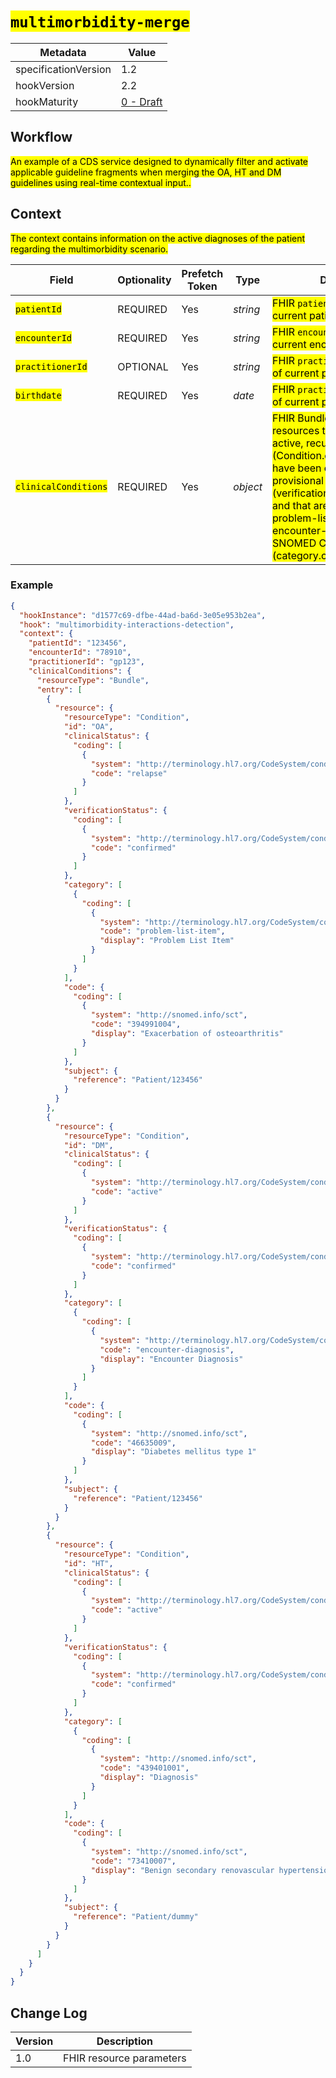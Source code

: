 # <mark>`multimorbidity-merge`</mark>

| Metadata | Value
| ---- | ----
| specificationVersion | 1.2
| hookVersion | 2.2
| hookMaturity | [0 - Draft](../../specification/1.0/#hook-maturity-model)

## Workflow

<mark>An example of a CDS service designed to dynamically filter and activate applicable guideline fragments when merging the OA, HT and DM guidelines using real-time contextual input..</mark>

## Context
<mark>The context contains information on the active diagnoses of the patient regarding the multimorbidity scenario.</mark>

Field | Optionality | Prefetch Token | Type | Description
----- | -------- | ---- | ---- | ----
<mark>`patientId`</mark> | REQUIRED | Yes | *string* | <mark>FHIR `patient.id` identifier of current patient.</mark>
<mark>`encounterId`</mark> | REQUIRED | Yes | *string* | <mark>FHIR `encounter.id` identifier of current encounter.</mark>
<mark>`practitionerId`</mark> | OPTIONAL | Yes | *string* | <mark>FHIR `practitioner.id` identifier of current practitioner.</mark>
<mark>`birthdate`</mark> | REQUIRED | Yes | *date* | <mark>FHIR `practitioner.id` identifier of current practitioner.</mark>
<mark>`clinicalConditions`</mark> | REQUIRED | Yes | *object* | <mark>FHIR Bundle of Condition resources that are currently active, recurrent, or relapse (Condition.clinicalStatus), that have been confirmed or is provisional by clinical staff (verificationStatus.coding.code) and that are categorised as problem-list-item or encounter-diagnosis or SNOMED CT Diagnosis (category.coding.code).</mark>

### Example
```json
{
  "hookInstance": "d1577c69-dfbe-44ad-ba6d-3e05e953b2ea",
  "hook": "multimorbidity-interactions-detection",
  "context": {
    "patientId": "123456",
    "encounterId": "78910",
    "practitionerId": "gp123",
    "clinicalConditions": {
      "resourceType": "Bundle",
      "entry": [
        {
          "resource": {
            "resourceType": "Condition",
            "id": "OA",
            "clinicalStatus": {
              "coding": [
                {
                  "system": "http://terminology.hl7.org/CodeSystem/condition-clinical",
                  "code": "relapse"
                }
              ]
            },
            "verificationStatus": {
              "coding": [
                {
                  "system": "http://terminology.hl7.org/CodeSystem/condition-ver-status",
                  "code": "confirmed"
                }
              ]
            },
            "category": [
              {
                "coding": [
                  {
                    "system": "http://terminology.hl7.org/CodeSystem/condition-category",
                    "code": "problem-list-item",
                    "display": "Problem List Item"
                  }
                ]
              }
            ],
            "code": {
              "coding": [
                {
                  "system": "http://snomed.info/sct",
                  "code": "394991004",
                  "display": "Exacerbation of osteoarthritis"
                }
              ]
            },
            "subject": {
              "reference": "Patient/123456"
            }
          }
        },
        {
          "resource": {
            "resourceType": "Condition",
            "id": "DM",
            "clinicalStatus": {
              "coding": [
                {
                  "system": "http://terminology.hl7.org/CodeSystem/condition-clinical",
                  "code": "active"
                }
              ]
            },
            "verificationStatus": {
              "coding": [
                {
                  "system": "http://terminology.hl7.org/CodeSystem/condition-ver-status",
                  "code": "confirmed"
                }
              ]
            },
            "category": [
              {
                "coding": [
                  {
                    "system": "http://terminology.hl7.org/CodeSystem/condition-category",
                    "code": "encounter-diagnosis",
                    "display": "Encounter Diagnosis"
                  }
                ]
              }
            ],
            "code": {
              "coding": [
                {
                  "system": "http://snomed.info/sct",
                  "code": "46635009",
                  "display": "Diabetes mellitus type 1"
                }
              ]
            },
            "subject": {
              "reference": "Patient/123456"
            }
          }
        },
        {
          "resource": {
            "resourceType": "Condition",
            "id": "HT",
            "clinicalStatus": {
              "coding": [
                {
                  "system": "http://terminology.hl7.org/CodeSystem/condition-clinical",
                  "code": "active"
                }
              ]
            },
            "verificationStatus": {
              "coding": [
                {
                  "system": "http://terminology.hl7.org/CodeSystem/condition-ver-status",
                  "code": "confirmed"
                }
              ]
            },
            "category": [
              {
                "coding": [
                  {
                    "system": "http://snomed.info/sct",
                    "code": "439401001",
                    "display": "Diagnosis"
                  }
                ]
              }
            ],
            "code": {
              "coding": [
                {
                  "system": "http://snomed.info/sct",
                  "code": "73410007",
                  "display": "Benign secondary renovascular hypertension (disorder)"
                }
              ]
            },
            "subject": {
              "reference": "Patient/dummy"
            }
          }
        }
      ]
    }
  }
}

```

## Change Log

Version | Description
---- | ----
1.0 | FHIR resource parameters
